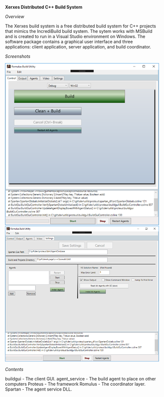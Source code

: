 **Xerxes Distributed C++ Build System**

*Overview*

The Xerxes build system is a free distributed build system for C++ projects that mimics the IncrediBuild build system.  The sytem works with MSBuild and is created to run in a Visual Studio environment on Windows. The software package contains a graphical user interface and three applications: client application, server application, and build coordinator.

*Screenshots*

![Build Gui 0](/buildgui_screenshot0.png "Build Gui 0")
![Build Gui 1](/buildgui_screenshot1.png "Build Gui 1")

*Contents*

buildgui - The client GUI.
agent_service - The build agent to place on other computers
Proteus - The framework
Romulus - The coordinator layer.
Spartan - The agent service DLL.

